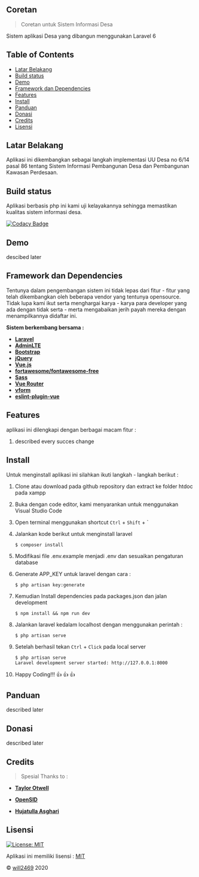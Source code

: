 ## Coretan
>Coretan untuk Sistem Informasi Desa

Sistem aplikasi Desa yang dibangun menggunakan Laravel 6

## Table of Contents

- [Latar Belakang](#latar-belakang)
- [Build status](#build-status)
- [Demo](#demo)
- [Framework dan Dependencies](#framework-dan-dependencies)
- [Features](#features)
- [Install](#install)
- [Panduan](#panduan)
- [Donasi](#panduan)
- [Credits](#credits)
- [Lisensi](#lisensi)

## Latar Belakang
Aplikasi ini dikembangkan sebagai langkah implementasi UU Desa no 6/14 pasal 86 tentang Sistem Informasi Pembangunan Desa dan Pembangunan Kawasan Perdesaan.

## Build status
Aplikasi berbasis php ini kami uji kelayakannya sehingga memastikan kualitas sistem informasi desa.

[![Codacy Badge](https://api.codacy.com/project/badge/Grade/3d24034237df402298a38564d1d41ff1)](https://www.codacy.com/manual/will2469/coretan?utm_source=github.com&amp;utm_medium=referral&amp;utm_content=will2469/coretan&amp;utm_campaign=Badge_Grade)
 
## Demo
descibed later

## Framework dan Dependencies

Tentunya dalam pengembangan sistem ini tidak lepas dari fitur - fitur yang telah dikembangkan oleh beberapa vendor yang tentunya opensource. Tidak lupa kami ikut serta menghargai karya - karya para developer yang ada dengan tidak serta - merta mengabaikan jerih payah mereka dengan menampilkannya didaftar ini.

<b>Sistem berkembang bersama : </b>
- **[Laravel](https://laravel.com/)**
- **[AdminLTE](https://adminlte.io/)**
- **[Bootstrap](https://getbootstrap.com/)**
- **[jQuery](https://jquery.com/)**
- **[Vue.js](https://vuejs.org/)**
- **[fortawesome/fontawesome-free](https://fontawesome.com/)**
- **[Sass](https://sass-lang.com/)**
- **[Vue Router](https://router.vuejs.org/)**
- **[vform](https://www.npmjs.com/package/vform)**
- **[eslint-plugin-vue](https://www.npmjs.com/package/eslint-plugin-vue)**

## Features

aplikasi ini dilengkapi dengan berbagai macam fitur :
1. described every succes change


## Install

Untuk menginstall aplikasi ini silahkan ikuti langkah - langkah berikut :

1. Clone atau download pada github repository dan extract ke folder htdoc pada xampp

2. Buka dengan code editor, kami menyarankan untuk menggunakan Visual Studio Code

3. Open terminal menggunakan shortcut `Ctrl` + `Shift` + `

4. Jalankan kode berikut untuk menginstall laravel

    ```
    $ composer install
    ```

5. Modifikasi file .env.example menjadi .env dan sesuaikan pengaturan database

6. Generate APP_KEY untuk laravel dengan cara :

    ```
    $ php artisan key:generate
    ```

7. Kemudian Install dependencies pada packages.json dan jalan development

    ```
    $ npm install && npm run dev
    ```

8. Jalankan laravel kedalam localhost dengan menggunakan perintah :

    ```
    $ php artisan serve
    ```

9. Setelah berhasil tekan `Ctrl` + `Click` pada local server

    ```
    $ php artisan serve
    Laravel development server started: http://127.0.0.1:8000
    ```

10. Happy Coding!!! :thumbsup: :thumbsup: :thumbsup:

## Panduan
described later

## Donasi
described later

## Credits
>Spesial Thanks to :

- **[Taylor Otwell](mailto:taylor@laravel.com)**

- **[OpenSID](https://github.com/OpenSID)**

- **[Hujatulla Asghari](https://www.youtube.com/channel/UCnj1BK9TU32-bOlZ9415fuw)**

## Lisensi

[![License: MIT](https://img.shields.io/badge/License-MIT-yellow.svg)](https://opensource.org/licenses/MIT)

Aplikasi ini memiliki lisensi : [MIT](https://opensource.org/licenses/MIT)

© [will2469](https://github.com/will2469) 2020
